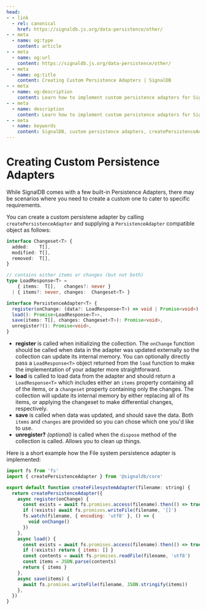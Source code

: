 ```yaml
---
head:
- - link
  - rel: canonical
    href: https://signaldb.js.org/data-persistence/other/
- - meta
  - name: og:type
    content: article
- - meta
  - name: og:url
    content: https://signaldb.js.org/data-persistence/other/
- - meta
  - name: og:title
    content: Creating Custom Persistence Adapters | SignalDB
- - meta
  - name: og:description
    content: Learn how to implement custom persistence adapters for SignalDB to meet specific requirements on a practical example using the File System.
- - meta
  - name: description
    content: Learn how to implement custom persistence adapters for SignalDB to meet specific requirements on a practical example using the File System.
- - meta
  - name: keywords
    content: SignalDB, custom persistence adapters, createPersistenceAdapter, data persistence, File System adapter, JavaScript, TypeScript, data storage, adapter implementation, SignalDB extensions
---
```

# Creating Custom Persistence Adapters

While SignalDB comes with a few built-in Persistence Adapters, there may be scenarios where you need to create a custom one to cater to specific requirements.

You can create a custom persistene adapter by calling `createPersistenceAdapter` and supplying a `PersistenceAdapter` compatible object as follows:

```ts
interface Changeset<T> {
  added:    T[],
  modified: T[],
  removed:  T[],
}

// contains either items or changes (but not both)
type LoadResponse<T> =
    { items:  T[],   changes?: never }
  | { items?: never, changes:  Changeset<T> }

interface PersistenceAdapter<T> {
  register(onChange: (data?: LoadResponse<T>) => void | Promise<void>): Promise<void>,
  load(): Promise<LoadResponse<T>>,
  save(items: T[], changes: Changeset<T>): Promise<void>,
  unregister?(): Promise<void>,
}
```

* **register** is called when initializing the collection.  The `onChange` function should be called when data in the adapter was updated externally so the collection can update its internal memory. You can optionally directly pass a `LoadResponse<T>` object returned from the `load` function to make the implementation of your adapter more straightforward.
* **load** is called to load data from the adapter and should return a `LoadResponse<T>` which includes either an `items` property containing all of the items, or a `changeset` property containing only the changes.  The collection will update its internal memory by either replacing all of its items, or applying the changeset to make differential changes, respectively.
* **save** is called when data was updated, and should save the data.  Both `items` and `changes` are provided so you can chose which one you'd like to use.
* **unregister?** *(optional)* is called when the `dispose` method of the collection is called. Allows you to clean up things.

Here is a short example how the File system persistence adapter is implemented:

```js
import fs from 'fs'
import { createPersistenceAdapter } from '@signaldb/core'

export default function createFilesystemAdapter(filename: string) {
  return createPersistenceAdapter({
    async register(onChange) {
      const exists = await fs.promises.access(filename).then(() => true).catch(() => false)
      if (!exists) await fs.promises.writeFile(filename, '[]')
      fs.watch(filename, { encoding: 'utf8' }, () => {
        void onChange()
      })
    },
    async load() {
      const exists = await fs.promises.access(filename).then(() => true).catch(() => false)
      if (!exists) return { items: [] }
      const contents = await fs.promises.readFile(filename, 'utf8')
      const items = JSON.parse(contents)
      return { items }
    },
    async save(items) {
      await fs.promises.writeFile(filename, JSON.stringify(items))
    },
  })
}
```
